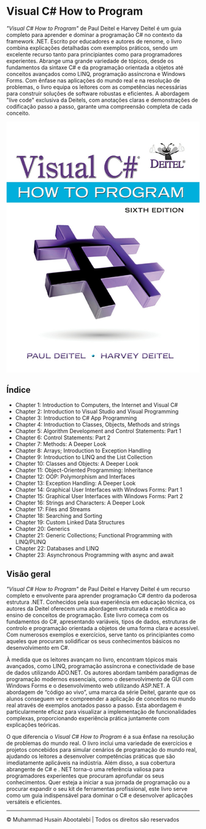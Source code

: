 <!-- ©©©©©©©©©©©©©©©©©©©©©©©© All Rights Are Reserved By Muhammad Husain Abootalebi ©©©©©©©©©©©©©©©©©©©©©©©©©©©©©©©©©© -->

# Visual C# How to Program

*"Visual C# How to Program"* de Paul Deitel e Harvey Deitel é um guia completo para aprender e dominar a programação C# no contexto da framework .NET. Escrito por educadores e autores de renome, o livro combina explicações detalhadas com exemplos práticos, sendo um excelente recurso tanto para principiantes como para programadores experientes. Abrange uma grande variedade de tópicos, desde os fundamentos da sintaxe C# e da programação orientada a objetos até conceitos avançados como LINQ, programação assíncrona e Windows Forms. Com ênfase nas aplicações do mundo real e na resolução de problemas, o livro equipa os leitores com as competências necessárias para construir soluções de software robustas e eficientes. A abordagem "live code" exclusiva da Deitels, com anotações claras e demonstrações de codificação passo a passo, garante uma compreensão completa de cada conceito.

![Visual C Sharp How to Program](../../assets/Books/Book%20Covers/1%20-%201%20-%20Visual%20C%20Sharp%20How%20to%20Program.webp)

## Índice

- Chapter 1: Introduction to Computers, the Internet and Visual C#
- Chapter 2: Introduction to Visual Studio and Visual Programming
- Chapter 3: Introduction to C# App Programming
- Chapter 4: Introduction to Classes, Objects, Methods and strings
- Chapter 5: Algorithm Development and Control Statements: Part 1
- Chapter 6: Control Statements: Part 2
- Chapter 7: Methods: A Deeper Look
- Chapter 8: Arrays; Introduction to Exception Handling
- Chapter 9: Introduction to LINQ and the List Collection
- Chapter 10: Classes and Objects: A Deeper Look
- Chapter 11: Object-Oriented Programming: Inheritance
- Chapter 12: OOP: Polymorphism and Interfaces
- Chapter 13: Exception Handling: A Deeper Look
- Chapter 14: Graphical User Interfaces with Windows Forms: Part 1
- Chapter 15: Graphical User Interfaces with Windows Forms: Part 2
- Chapter 16: Strings and Characters: A Deeper Look
- Chapter 17: Files and Streams
- Chapter 18: Searching and Sorting
- Chapter 19: Custom Linked Data Structures
- Chapter 20: Generics
- Chapter 21: Generic Collections; Functional Programming with LINQ/PLINQ
- Chapter 22: Databases and LINQ
- Chapter 23: Asynchronous Programming with async and await

## Visão geral

*"Visual C# How to Program"* de Paul Deitel e Harvey Deitel é um recurso completo e envolvente para aprender programação C# dentro da poderosa estrutura .NET. Conhecidos pela sua experiência em educação técnica, os autores da Deitel oferecem uma abordagem estruturada e metódica ao ensino de conceitos de programação. Este livro começa com os fundamentos do C#, apresentando variáveis, tipos de dados, estruturas de controlo e programação orientada a objetos de uma forma clara e acessível. Com numerosos exemplos e exercícios, serve tanto os principiantes como aqueles que procuram solidificar os seus conhecimentos básicos no desenvolvimento em C#.

À medida que os leitores avançam no livro, encontram tópicos mais avançados, como LINQ, programação assíncrona e conectividade de base de dados utilizando ADO.NET. Os autores abordam também paradigmas de programação modernos essenciais, como o desenvolvimento de GUI com Windows Forms e o desenvolvimento web utilizando ASP.NET. A abordagem de “código ao vivo”, uma marca da série Deitel, garante que os alunos conseguem ver e compreender a aplicação de conceitos no mundo real através de exemplos anotados passo a passo. Esta abordagem é particularmente eficaz para visualizar a implementação de funcionalidades complexas, proporcionando experiência prática juntamente com explicações teóricas.

O que diferencia o *Visual C# How to Program* é a sua ênfase na resolução de problemas do mundo real. O livro inclui uma variedade de exercícios e projetos concebidos para simular cenários de programação do mundo real, ajudando os leitores a desenvolver competências práticas que são imediatamente aplicáveis ​​na indústria. Além disso, a sua cobertura abrangente de C# e . NET torna-o uma referência valiosa para programadores experientes que procuram aprofundar os seus conhecimentos. Quer esteja a iniciar a sua jornada de programação ou a procurar expandir o seu kit de ferramentas profissional, este livro serve como um guia indispensável para dominar o C# e desenvolver aplicações versáteis e eficientes.

---

© Muhammad Husain Abootalebi | Todos os direitos são reservados

<!-- ©©©©©©©©©©©©©©©©©©©©©©©© All Rights Are Reserved By Muhammad Husain Abootalebi ©©©©©©©©©©©©©©©©©©©©©©©©©©©©©©©©©© -->
